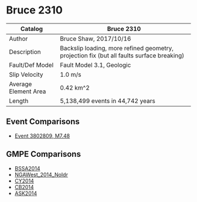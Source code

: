 # Bruce 2310
| Catalog | Bruce 2310 |
|-----|-----|
| Author | Bruce Shaw, 2017/10/16 |
| Description | Backslip loading, more refined geometry, projection fix (but all faults surface breaking) |
| Fault/Def Model | Fault Model 3.1, Geologic |
| Slip Velocity | 1.0 m/s |
| Average Element Area | 0.42 km^2 |
| Length | 5,138,499 events in 44,742 years |

## Event Comparisons
* [Event 3802809, M7.48](event_3802809/)

## GMPE Comparisons
* [BSSA2014](gmpe_bbp_comparisons_BSSA2014/)
* [NGAWest_2014_NoIdr](gmpe_bbp_comparisons_NGAWest_2014_NoIdr/)
* [CY2014](gmpe_bbp_comparisons_CY2014/)
* [CB2014](gmpe_bbp_comparisons_CB2014/)
* [ASK2014](gmpe_bbp_comparisons_ASK2014/)
